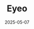 ---  
layout: startup_page  
title: "Eyeo"  
id: "eyeo.com"  
permalink: "/eyeoeyeo.com05072025/"  
website: "https://eyeo.com/"  
funding_round: "Seed"  
funding_amount: "€15M"  
investors: "imec.xpand, Invest-NL, QBIC Fund, High-Tech Gründerfonds (HTGF), Brabant Development Agency (BOM)"  
about: "Eyeo is commercializing a new image sensor design that significantly improves light sensitivity, color accuracy, and resolution. Its core innovation replaces traditional color filters with a color-splitting architecture using vertical waveguides, addressing limitations of the Bayer filter in existing sensors. This technology is designed for integration into mainstream supply chains, targeting applications in smartphones, AR/VR headsets, and robotics."  
markets: "Semiconductors, Photonics, Imaging, Technology, Information and Internet"  
hq: "Berlin, Berlin, Germany"  
founded_year: "2011"  
linkedin: "https://www.linkedin.com/company/eyeo-gmbh/"  
twitter: "https://twitter.com/eyeo"  
instagram: ""  
facebook: ""  
crunchbase: ""  
pitchbook: "https://pitchbook.com/profiles/company/84441-61"  

date_display: "07-May-2025"  
date: "2025-05-07"

# SEO Optimization  
meta_title: "Eyeo - Seed Funding (€15M)"  
meta_description: "Eyeo, Eyeo is commercializing a new image sensor design that significantly improves light sensitivity, color accuracy, and resolution. Its core innovation r..."  
meta_keywords: "Eyeo, Semiconductors, Photonics, Imaging, Technology, Information and Internet, Seed funding"  
canonical_url: "https://startup.projectstartups.com/eyeoeyeo.com05072025/"  
---